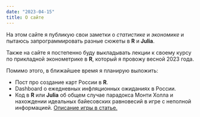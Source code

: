 ```yaml
---
date: "2023-04-15"
title: О сайте
---
```


На этом сайте я публикую свои заметки о *статистике* и *экономике* и пытаюсь запрограммировать разные сюжеты в **R** и **Julia**.

Также на сайте я постепенно буду выкладывать лекции к своему курсу по прикладной эконометрике в **R**, который я провожу весной 2023 года.

Помимо этого, в ближайшее время я планирую выложить:

* Пост про создание карт России в **R**.
* Dashboard о ежедневных инфляционных ожиданиях в России.
* Код в **R** или **Julia** об общем случае парадокса Монти Холла и нахождении идеальных байесовских равновесий в игре с неполной информацией. [Описание игры в статье.](https://www.mdpi.com/2073-4336/8/3/31)
